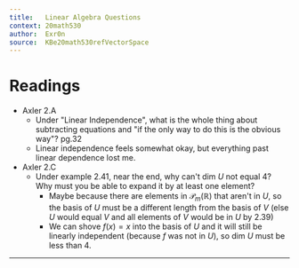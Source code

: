 ```yaml
---
title:   Linear Algebra Questions
context: 20math530
author:  Exr0n
source:  KBe20math530refVectorSpace
---
```


# Readings
- Axler 2.A
	- Under "Linear Independence", what is the whole thing about subtracting equations and "if the only way to do this is the obvious way"? pg.32
	- Linear independence feels somewhat okay, but everything past linear dependence lost me.
- Axler 2.C
	- Under example 2.41, near the end, why can't $\text{dim }U$ not equal 4? Why must you be able to expand it by at least one element?
		- Maybe because there are elements in $\mathcal{P}_m(\mathbb{R})$ that aren't in $U$, so the basis of $U$ must be a different length from the basis of $V$ (else $U$ would equal $V$ and all elements of $V$ would be in $U$ by 2.39)
		- We can shove $f(x) = x$ into the basis of $U$ and it will still be linearly independent (because $f$ was not in $U$), so $\text{dim }U$ must be less than 4. 

---
